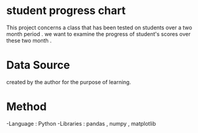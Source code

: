 # student progress chart 

This project concerns a class that has been tested on students over a two month period .
we want to examine the progress of student's scores over these two month .

# Data Source
created by the author for the purpose of learning.

# Method 
-Language : Python
-Libraries : pandas , numpy , matplotlib
